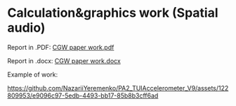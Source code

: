 # Calculation&graphics work (Spatial audio) 

Report in .PDF: 
[CGW paper work.pdf](https://github.com/NazariiYeremenko/PA2_TUIAccelerometer_V9/files/11692359/CGW.paper.work.pdf)

Report in .docx: 
[CGW paper work.docx](https://github.com/NazariiYeremenko/PA2_TUIAccelerometer_V9/files/11692370/CGW.paper.work.docx)

Example of work: 


https://github.com/NazariiYeremenko/PA2_TUIAccelerometer_V9/assets/122809953/e9096c97-5edb-4493-bb17-85b8b3cff6ad



